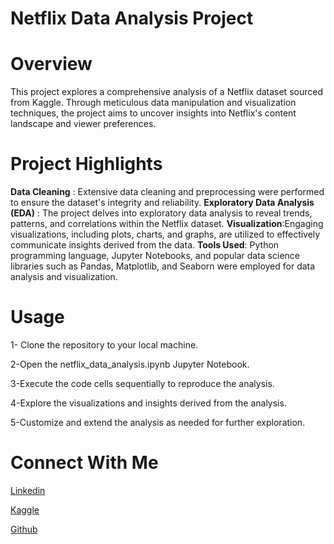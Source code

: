 # Netflix Data Analysis Project
# Overview
This project explores a comprehensive analysis of a Netflix dataset sourced from Kaggle. Through meticulous data manipulation and visualization techniques, the project aims to uncover insights into Netflix's content landscape and viewer preferences.

# Project Highlights
 __Data Cleaning__ : Extensive data cleaning and preprocessing were performed to ensure the dataset's integrity and reliability.
  __Exploratory Data Analysis (EDA)__ : The project delves into exploratory data analysis to reveal trends, patterns, and correlations within the Netflix dataset.
  __Visualization__:Engaging visualizations, including plots, charts, and graphs, are utilized to effectively communicate insights derived from the data.
  __Tools Used__: Python programming language, Jupyter Notebooks, and popular data science libraries such as Pandas, Matplotlib, and Seaborn were employed for data analysis and visualization.
  # Usage
 1- Clone the repository to your local machine.
 
 2-Open the netflix_data_analysis.ipynb Jupyter Notebook.
  
3-Execute the code cells sequentially to reproduce the analysis.

4-Explore the visualizations and insights derived from the analysis.

5-Customize and extend the analysis as needed for further exploration.

# Connect With Me
[Linkedin](https://www.linkedin.com/in/fatma-ahmed-376a8519a/)

[Kaggle](https://www.kaggle.com/fatmaelbakry)

[Github](https://github.com/fatma1892)
